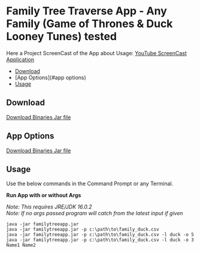 # Family Tree Traverse App - Any Family (Game of Thrones & Duck Looney Tunes) tested

Here a Project ScreenCast of the App about Usage: [YouTube ScreenCast Application](https://www.youtube.com/channel/UCpBydElhnrBL7yUFnV6OuHQ)

<!-- TOC depthFrom:2 depthTo:6 withLinks:1 updateOnSave:1 orderedList:0 -->

- [Download](#download)
- [App Options](#app options)
- [Usage](#usage)

<!-- /TOC -->

## Download

[Download Binaries Jar file](https://github.com/JotunMichael/Data-Structures-Algorithms/releases/tag/v0.1)

## App Options

[Download Binaries Jar file](https://github.com/JotunMichael/Data-Structures-Algorithms/releases/tag/v0.1)

## Usage

Use the below commands in the Command Prompt or any Terminal.

**Run App with or without Args**

*Note: This requires JRE/JDK 16.0.2*\
*Note: If no args passed program will catch from the latest input if given*

```
java -jar familytreeapp.jar
java -jar familytreeapp.jar -p c:\path\to\family_duck.csv
java -jar familytreeapp.jar -p c:\path\to\family_duck.csv -l duck -o 5
java -jar familytreeapp.jar -p c:\path\to\family_duck.csv -l duck -o 3 Name1 Name2
```
